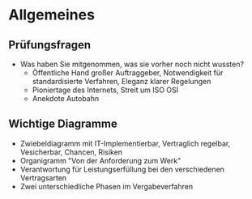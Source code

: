 # Allgemeines
## Prüfungsfragen
* Was haben Sie mitgenommen, was sie vorher noch nicht wussten?
    * Öffentliche Hand großer Auftraggeber, Notwendigkeit für standardisierte Verfahren, Eleganz klarer Regelungen
    * Pioniertage des Internets, Streit um ISO OSI
    * Anekdote Autobahn

## Wichtige Diagramme
* Zwiebeldiagramm mit IT-Implementierbar, Vertraglich regelbar, Vesicherbar, Chancen, Risiken
* Organigramm "Von der Anforderung zum Werk"
* Verantwortung für Leistungserfüllung bei den verschiedenen Vertragsarten
* Zwei unterschiedliche Phasen im Vergabeverfahren